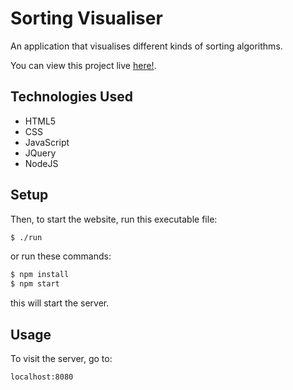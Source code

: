 # Sorting Visualiser 

An application that visualises different kinds of sorting algorithms.

You can view this project live [here!](http://www.alexmerren.uk/sorting).

## Technologies Used

 - HTML5
 - CSS
 - JavaScript
 - JQuery
 - NodeJS

## Setup

Then, to start the website, run this executable file:

```bash
$ ./run
```

or run these commands:

```bash
$ npm install
$ npm start
```

this will start the server.

## Usage

To visit the server, go to:

```
localhost:8080
```
